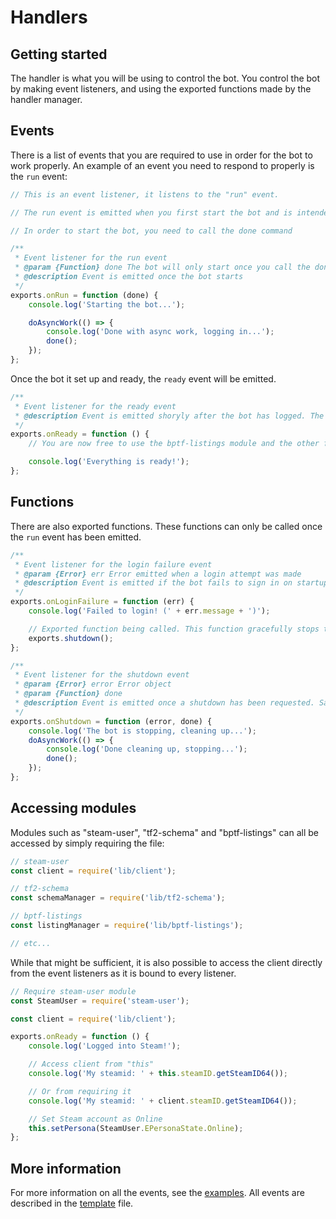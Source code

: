 # Handlers

## Getting started

The handler is what you will be using to control the bot. You control the bot by making event listeners, and using the exported functions made by the handler manager.

## Events

There is a list of events that you are required to use in order for the bot to work properly. An example of an event you need to respond to properly is the `run` event:

```js
// This is an event listener, it listens to the "run" event.

// The run event is emitted when you first start the bot and is intended to be used to set up functions / load data before starting the bot.

// In order to start the bot, you need to call the done command

/**
 * Event listener for the run event
 * @param {Function} done The bot will only start once you call the done function
 * @description Event is emitted once the bot starts
 */
exports.onRun = function (done) {
    console.log('Starting the bot...');

    doAsyncWork(() => {
        console.log('Done with async work, logging in...');
        done();
    });
};
```

Once the bot it set up and ready, the `ready` event will be emitted.

```js
/**
 * Event listener for the ready event
 * @description Event is emitted shoryly after the bot has logged. The bot will be signed in, and the bptf-listings module will be initialized once the event is emitted.
 */
exports.onReady = function () {
    // You are now free to use the bptf-listings module and the other features that the bot has to offer

    console.log('Everything is ready!');
};
```

## Functions

There are also exported functions. These functions can only be called once the `run` event has been emitted.

```js
/**
 * Event listener for the login failure event
 * @param {Error} err Error emitted when a login attempt was made
 * @description Event is emitted if the bot fails to sign in on startup, this error is caught and parsed as an argument to the listener.
 */
exports.onLoginFailure = function (err) {
    console.log('Failed to login! (' + err.message + ')');

    // Exported function being called. This function gracefully stops the bot
    exports.shutdown();
};

/**
 * Event listener for the shutdown event
 * @param {Error} error Error object
 * @param {Function} done
 * @description Event is emitted once a shutdown has been requested. Same idea as the "ready" event, except after calling the done function the bot will stop and the process will be killed
 */
exports.onShutdown = function (error, done) {
    console.log('The bot is stopping, cleaning up...');
    doAsyncWork(() => {
        console.log('Done cleaning up, stopping...');
        done();
    });
};
```

## Accessing modules

Modules such as "steam-user", "tf2-schema" and "bptf-listings" can all be accessed by simply requiring the file:

```js
// steam-user
const client = require('lib/client');

// tf2-schema
const schemaManager = require('lib/tf2-schema');

// bptf-listings
const listingManager = require('lib/bptf-listings');

// etc...
```

While that might be sufficient, it is also possible to access the client directly from the event listeners as it is bound to every listener.

```js
// Require steam-user module
const SteamUser = require('steam-user');

const client = require('lib/client');

exports.onReady = function () {
    console.log('Logged into Steam!');

    // Access client from "this"
    console.log('My steamid: ' + this.steamID.getSteamID64());

    // Or from requiring it
    console.log('My steamid: ' + client.steamID.getSteamID64());

    // Set Steam account as Online
    this.setPersona(SteamUser.EPersonaState.Online);
};
```

## More information

For more information on all the events, see the [examples](https://github.com/Nicklason/tf2-automatic/tree/bot-framework/app/handler/examples). All events are described in the [template](https://github.com/Nicklason/tf2-automatic/blob/bot-framework/app/handler/examples/template.js) file.
